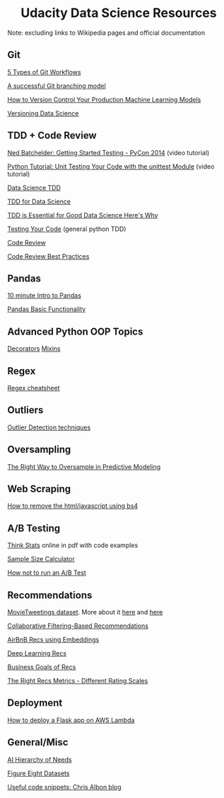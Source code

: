<h1 id="Data-Science-Resources" align="center">Udacity Data Science Resources</h1>
Note: excluding links to Wikipedia pages and official documentation

## Git
[5 Types of Git Workflows](https://buddy.works/blog/5-types-of-git-workflows)

[A successful Git branching model](https://nvie.com/posts/a-successful-git-branching-model/)

[How to Version Control Your Production Machine Learning Models](https://blog.algorithmia.com/how-to-version-control-your-production-machine-learning-models/)

[Versioning Data Science](https://shuaiw.github.io/2017/07/30/versioning-data-science.html)


## TDD + Code Review
[Ned Batchelder: Getting Started Testing - PyCon 2014](https://www.youtube.com/watch?v=FxSsnHeWQBY) (video tutorial)

[Python Tutorial: Unit Testing Your Code with the unittest Module](https://www.youtube.com/watch?v=6tNS--WetLI) (video tutorial)

[Data Science TDD](https://www.linkedin.com/pulse/data-science-test-driven-development-sam-savage/)

[TDD for Data Science](http://engineering.pivotal.io/post/test-driven-development-for-data-science/)

[TDD is Essential for Good Data Science Here's Why](https://medium.com/@karijdempsey/test-driven-development-is-essential-for-good-data-science-heres-why-db7975a03a44)

[Testing Your Code](http://docs.python-guide.org/en/latest/writing/tests/) (general python TDD)

[Code Review](https://github.com/lyst/MakingLyst/tree/master/code-reviews)

[Code Review Best Practices](https://www.kevinlondon.com/2015/05/05/code-review-best-practices.html)

## Pandas 
[10 minute Intro to Pandas](https://pandas.pydata.org/pandas-docs/stable/10min.html)

[Pandas Basic Functionality](https://pandas.pydata.org/pandas-docs/stable/basics.html)

## Advanced Python OOP Topics
[Decorators](https://realpython.com/primer-on-python-decorators/)
[Mixins](https://easyaspython.com/mixins-for-fun-and-profit-cb9962760556)

## Regex
[Regex cheatsheet](https://medium.com/factory-mind/regex-tutorial-a-simple-cheatsheet-by-examples-649dc1c3f285)

## Outliers
[Outlier Detection techniques](https://towardsdatascience.com/a-brief-overview-of-outlier-detection-techniques-1e0b2c19e561)

## Oversampling
[The Right Way to Oversample in Predictive Modeling](https://beckernick.github.io/oversampling-modeling/)

## Web Scraping
[How to remove the html/javascript using bs4](https://stackoverflow.com/questions/22799990/beatifulsoup4-get-text-still-has-javascript)

## A/B Testing
[Think Stats](https://greenteapress.com/wp/think-stats-2e/) online in pdf with code examples

[Sample Size Calculator](http://www.evanmiller.org/ab-testing/sample-size.html)

[How not to run an A/B Test](https://www.evanmiller.org/how-not-to-run-an-ab-test.html)

## Recommendations
[MovieTweetings dataset](https://github.com/sidooms/MovieTweetings). More about it [here](http://crowdrec2013.noahlab.com.hk/papers/crowdrec2013_Dooms.pdf) and [here](https://www.slideshare.net/simondooms/movie-tweetings-a-movie-rating-dataset-collected-from-twitter)

[Collaborative Filtering-Based Recommendations](https://blog.dominodatalab.com/recommender-systems-collaborative-filtering/)

[AirBnB Recs using Embeddings](https://medium.com/airbnb-engineering/listing-embeddings-for-similar-listing-recommendations-and-real-time-personalization-in-search-601172f7603e)

[Deep Learning Recs](https://ebaytech.berlin/deep-learning-for-recommender-systems-48c786a20e1a)

[Business Goals of Recs](https://gab41.lab41.org/recommender-systems-its-not-all-about-the-accuracy-562c7dceeaff)

[The Right Recs Metrics - Different Rating Scales](https://conversionxl.com/blog/survey-response-scales/)

## Deployment
[How to deploy a Flask app on AWS Lambda](https://blog.apcelent.com/deploy-flask-aws-lambda.html)

## General/Misc
[AI Hierarchy of Needs](https://hackernoon.com/the-ai-hierarchy-of-needs-18f111fcc007)

[Figure Eight Datasets](https://www.figure-eight.com/data-for-everyone/)

[Useful code snippets: Chris Albon blog](https://chrisalbon.com)
